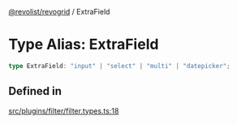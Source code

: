 [@revolist/revogrid](README.md) / ExtraField

# Type Alias: ExtraField

```ts
type ExtraField: "input" | "select" | "multi" | "datepicker";
```

## Defined in

[src/plugins/filter/filter.types.ts:18](https://github.com/revolist/revogrid/blob/97bf2134af01be0f2e3e5ac6768e7a2e7070a947/src/plugins/filter/filter.types.ts#L18)
